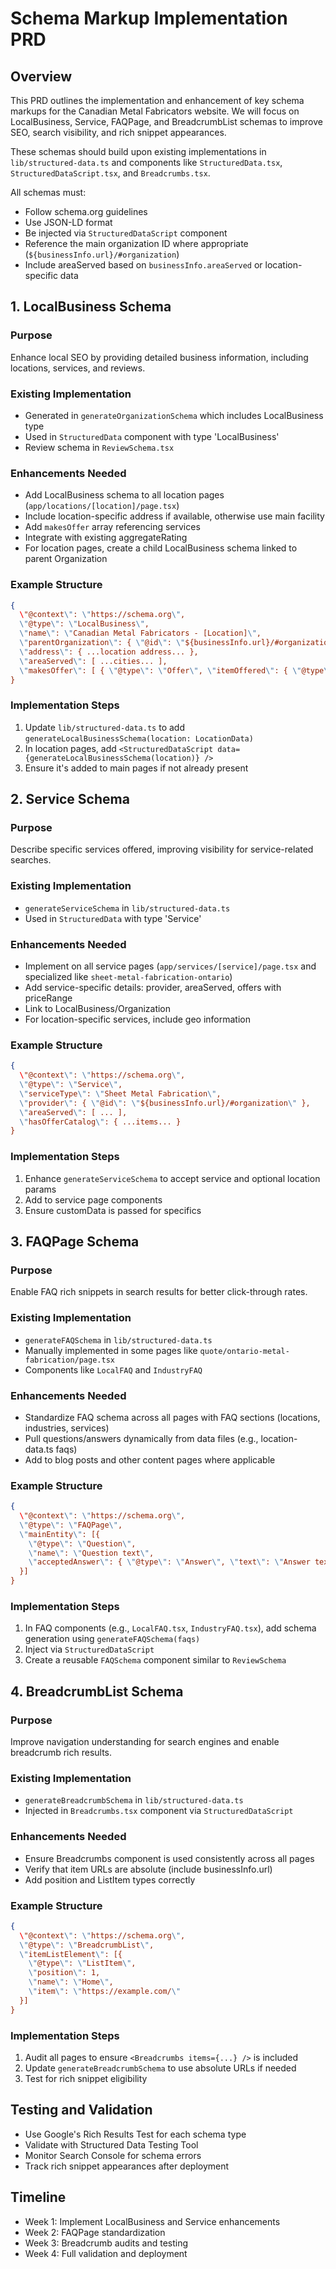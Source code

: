 # Schema Markup Implementation PRD

## Overview
This PRD outlines the implementation and enhancement of key schema markups for the Canadian Metal Fabricators website. We will focus on LocalBusiness, Service, FAQPage, and BreadcrumbList schemas to improve SEO, search visibility, and rich snippet appearances.

These schemas should build upon existing implementations in `lib/structured-data.ts` and components like `StructuredData.tsx`, `StructuredDataScript.tsx`, and `Breadcrumbs.tsx`.

All schemas must:
- Follow schema.org guidelines
- Use JSON-LD format
- Be injected via `StructuredDataScript` component
- Reference the main organization ID where appropriate (`${businessInfo.url}/#organization`)
- Include areaServed based on `businessInfo.areaServed` or location-specific data

## 1. LocalBusiness Schema
### Purpose
Enhance local SEO by providing detailed business information, including locations, services, and reviews.

### Existing Implementation
- Generated in `generateOrganizationSchema` which includes LocalBusiness type
- Used in `StructuredData` component with type 'LocalBusiness'
- Review schema in `ReviewSchema.tsx`

### Enhancements Needed
- Add LocalBusiness schema to all location pages (`app/locations/[location]/page.tsx`)
- Include location-specific address if available, otherwise use main facility
- Add `makesOffer` array referencing services
- Integrate with existing aggregateRating
- For location pages, create a child LocalBusiness schema linked to parent Organization

### Example Structure
```json
{
  \"@context\": \"https://schema.org\",
  \"@type\": \"LocalBusiness\",
  \"name\": \"Canadian Metal Fabricators - [Location]\",
  \"parentOrganization\": { \"@id\": \"${businessInfo.url}/#organization\" },
  \"address\": { ...location address... },
  \"areaServed\": [ ...cities... ],
  \"makesOffer\": [ { \"@type\": \"Offer\", \"itemOffered\": { \"@type\": \"Service\", \"name\": \"Sheet Metal Fabrication\" } } ]
}
```

### Implementation Steps
1. Update `lib/structured-data.ts` to add `generateLocalBusinessSchema(location: LocationData)`
2. In location pages, add `<StructuredDataScript data={generateLocalBusinessSchema(location)} />`
3. Ensure it's added to main pages if not already present

## 2. Service Schema
### Purpose
Describe specific services offered, improving visibility for service-related searches.

### Existing Implementation
- `generateServiceSchema` in `lib/structured-data.ts`
- Used in `StructuredData` with type 'Service'

### Enhancements Needed
- Implement on all service pages (`app/services/[service]/page.tsx` and specialized like `sheet-metal-fabrication-ontario`)
- Add service-specific details: provider, areaServed, offers with priceRange
- Link to LocalBusiness/Organization
- For location-specific services, include geo information

### Example Structure
```json
{
  \"@context\": \"https://schema.org\",
  \"@type\": \"Service\",
  \"serviceType\": \"Sheet Metal Fabrication\",
  \"provider\": { \"@id\": \"${businessInfo.url}/#organization\" },
  \"areaServed\": [ ... ],
  \"hasOfferCatalog\": { ...items... }
}
```

### Implementation Steps
1. Enhance `generateServiceSchema` to accept service and optional location params
2. Add to service page components
3. Ensure customData is passed for specifics

## 3. FAQPage Schema
### Purpose
Enable FAQ rich snippets in search results for better click-through rates.

### Existing Implementation
- `generateFAQSchema` in `lib/structured-data.ts`
- Manually implemented in some pages like `quote/ontario-metal-fabrication/page.tsx`
- Components like `LocalFAQ` and `IndustryFAQ`

### Enhancements Needed
- Standardize FAQ schema across all pages with FAQ sections (locations, industries, services)
- Pull questions/answers dynamically from data files (e.g., location-data.ts faqs)
- Add to blog posts and other content pages where applicable

### Example Structure
```json
{
  \"@context\": \"https://schema.org\",
  \"@type\": \"FAQPage\",
  \"mainEntity\": [{
    \"@type\": \"Question\",
    \"name\": \"Question text\",
    \"acceptedAnswer\": { \"@type\": \"Answer\", \"text\": \"Answer text\" }
  }]
}
```

### Implementation Steps
1. In FAQ components (e.g., `LocalFAQ.tsx`, `IndustryFAQ.tsx`), add schema generation using `generateFAQSchema(faqs)`
2. Inject via `StructuredDataScript`
3. Create a reusable `FAQSchema` component similar to `ReviewSchema`

## 4. BreadcrumbList Schema
### Purpose
Improve navigation understanding for search engines and enable breadcrumb rich results.

### Existing Implementation
- `generateBreadcrumbSchema` in `lib/structured-data.ts`
- Injected in `Breadcrumbs.tsx` component via `StructuredDataScript`

### Enhancements Needed
- Ensure Breadcrumbs component is used consistently across all pages
- Verify that item URLs are absolute (include businessInfo.url)
- Add position and ListItem types correctly

### Example Structure
```json
{
  \"@context\": \"https://schema.org\",
  \"@type\": \"BreadcrumbList\",
  \"itemListElement\": [{
    \"@type\": \"ListItem\",
    \"position\": 1,
    \"name\": \"Home\",
    \"item\": \"https://example.com/\"
  }]
}
```

### Implementation Steps
1. Audit all pages to ensure `<Breadcrumbs items={...} />` is included
2. Update `generateBreadcrumbSchema` to use absolute URLs if needed
3. Test for rich snippet eligibility

## Testing and Validation
- Use Google's Rich Results Test for each schema type
- Validate with Structured Data Testing Tool
- Monitor Search Console for schema errors
- Track rich snippet appearances after deployment

## Timeline
- Week 1: Implement LocalBusiness and Service enhancements
- Week 2: FAQPage standardization
- Week 3: Breadcrumb audits and testing
- Week 4: Full validation and deployment
